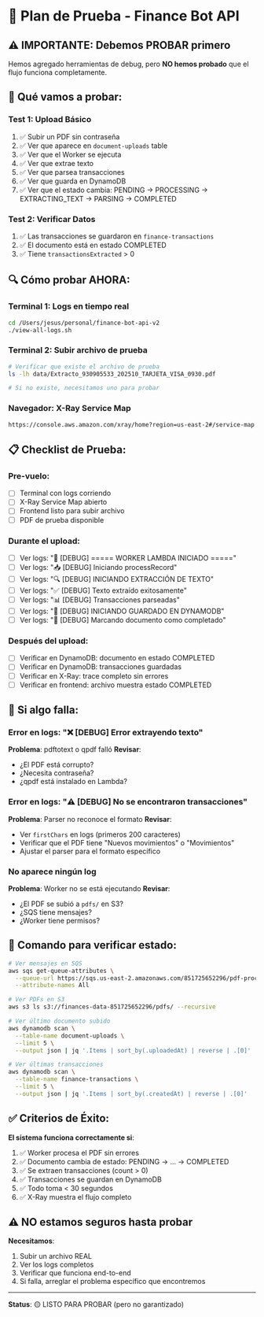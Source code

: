 # 🧪 Plan de Prueba - Finance Bot API

## ⚠️ IMPORTANTE: Debemos PROBAR primero

Hemos agregado herramientas de debug, pero **NO hemos probado** que el flujo funciona completamente.

## 🎯 Qué vamos a probar:

### Test 1: Upload Básico
1. ✅ Subir un PDF sin contraseña
2. ✅ Ver que aparece en `document-uploads` table
3. ✅ Ver que el Worker se ejecuta
4. ✅ Ver que extrae texto
5. ✅ Ver que parsea transacciones
6. ✅ Ver que guarda en DynamoDB
7. ✅ Ver que el estado cambia: PENDING → PROCESSING → EXTRACTING_TEXT → PARSING → COMPLETED

### Test 2: Verificar Datos
1. ✅ Las transacciones se guardaron en `finance-transactions`
2. ✅ El documento está en estado COMPLETED
3. ✅ Tiene `transactionsExtracted` > 0

## 🔍 Cómo probar AHORA:

### Terminal 1: Logs en tiempo real
```bash
cd /Users/jesus/personal/finance-bot-api-v2
./view-all-logs.sh
```

### Terminal 2: Subir archivo de prueba
```bash
# Verificar que existe el archivo de prueba
ls -lh data/Extracto_930905533_202510_TARJETA_VISA_0930.pdf

# Si no existe, necesitamos uno para probar
```

### Navegador: X-Ray Service Map
```
https://console.aws.amazon.com/xray/home?region=us-east-2#/service-map
```

## 📋 Checklist de Prueba:

### Pre-vuelo:
- [ ] Terminal con logs corriendo
- [ ] X-Ray Service Map abierto
- [ ] Frontend listo para subir archivo
- [ ] PDF de prueba disponible

### Durante el upload:
- [ ] Ver logs: "🚀 [DEBUG] ===== WORKER LAMBDA INICIADO ====="
- [ ] Ver logs: "📥 [DEBUG] Iniciando processRecord"
- [ ] Ver logs: "🔍 [DEBUG] INICIANDO EXTRACCIÓN DE TEXTO"
- [ ] Ver logs: "✅ [DEBUG] Texto extraído exitosamente"
- [ ] Ver logs: "📊 [DEBUG] Transacciones parseadas"
- [ ] Ver logs: "💾 [DEBUG] INICIANDO GUARDADO EN DYNAMODB"
- [ ] Ver logs: "🎉 [DEBUG] Marcando documento como completado"

### Después del upload:
- [ ] Verificar en DynamoDB: documento en estado COMPLETED
- [ ] Verificar en DynamoDB: transacciones guardadas
- [ ] Verificar en X-Ray: trace completo sin errores
- [ ] Verificar en frontend: archivo muestra estado COMPLETED

## 🚨 Si algo falla:

### Error en logs: "❌ [DEBUG] Error extrayendo texto"
**Problema**: pdftotext o qpdf falló
**Revisar**:
- ¿El PDF está corrupto?
- ¿Necesita contraseña?
- ¿qpdf está instalado en Lambda?

### Error en logs: "⚠️ [DEBUG] No se encontraron transacciones"
**Problema**: Parser no reconoce el formato
**Revisar**:
- Ver `firstChars` en logs (primeros 200 caracteres)
- Verificar que el PDF tiene "Nuevos movimientos" o "Movimientos"
- Ajustar el parser para el formato específico

### No aparece ningún log
**Problema**: Worker no se está ejecutando
**Revisar**:
- ¿El PDF se subió a `pdfs/` en S3?
- ¿SQS tiene mensajes?
- ¿Worker tiene permisos?

## 🎯 Comando para verificar estado:

```bash
# Ver mensajes en SQS
aws sqs get-queue-attributes \
  --queue-url https://sqs.us-east-2.amazonaws.com/851725652296/pdf-processing-queue \
  --attribute-names All

# Ver PDFs en S3
aws s3 ls s3://finances-data-851725652296/pdfs/ --recursive

# Ver último documento subido
aws dynamodb scan \
  --table-name document-uploads \
  --limit 5 \
  --output json | jq '.Items | sort_by(.uploadedAt) | reverse | .[0]'

# Ver últimas transacciones
aws dynamodb scan \
  --table-name finance-transactions \
  --limit 5 \
  --output json | jq '.Items | sort_by(.createdAt) | reverse | .[0]'
```

## ✅ Criterios de Éxito:

**El sistema funciona correctamente si**:
1. ✅ Worker procesa el PDF sin errores
2. ✅ Documento cambia de estado: PENDING → ... → COMPLETED
3. ✅ Se extraen transacciones (count > 0)
4. ✅ Transacciones se guardan en DynamoDB
5. ✅ Todo toma < 30 segundos
6. ✅ X-Ray muestra el flujo completo

## ⚠️ NO estamos seguros hasta probar

**Necesitamos**:
1. Subir un archivo REAL
2. Ver los logs completos
3. Verificar que funciona end-to-end
4. Si falla, arreglar el problema específico que encontremos

---

**Status**: 🟡 LISTO PARA PROBAR (pero no garantizado)


